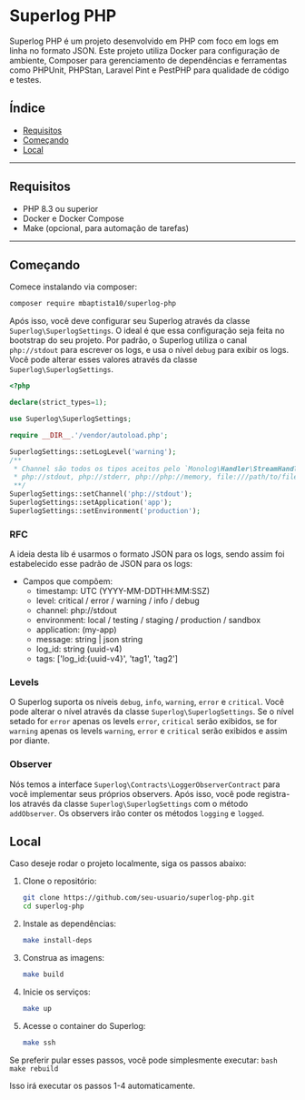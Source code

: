 # Superlog PHP

Superlog PHP é um projeto desenvolvido em PHP com foco em logs em linha no formato JSON. Este projeto utiliza Docker para configuração de ambiente, Composer para gerenciamento de dependências e ferramentas como PHPUnit, PHPStan, Laravel Pint e PestPHP para qualidade de código e testes.

## Índice

- [Requisitos](#requisitos)
- [Começando](#Começando)
- [Local](#local)

---

## Requisitos

- PHP 8.3 ou superior
- Docker e Docker Compose
- Make (opcional, para automação de tarefas)

---

## Começando

Comece instalando via composer:
   ```bash
   composer require mbaptista10/superlog-php 
   ```

Após isso, você deve configurar seu Superlog através da classe `Superlog\SuperlogSettings`. O ideal é que essa configuração seja feita no bootstrap do seu projeto.
Por padrão, o Superlog utiliza o canal `php://stdout` para escrever os logs, e usa o nível `debug` para exibir os logs. Você pode alterar esses valores através da classe `Superlog\SuperlogSettings`.
```php
<?php

declare(strict_types=1);

use Superlog\SuperlogSettings;

require __DIR__.'/vendor/autoload.php';

SuperlogSettings::setLogLevel('warning');
/**
 * Channel são todos os tipos aceitos pelo `Monolog\Handler\StreamHandler`. Por exemplo:
 * php://stdout, php://stderr, php://php://memory, file:///path/to/file.log, etc.
 **/
SuperlogSettings::setChannel('php://stdout');
SuperlogSettings::setApplication('app');
SuperlogSettings::setEnvironment('production');
```

### RFC
A ideia desta lib é usarmos o formato JSON para os logs, sendo assim foi estabelecido esse padrão de JSON para os logs:
- Campos que compõem:
  - timestamp: UTC (YYYY-MM-DDTHH:MM:SSZ)
  - level: critical / error / warning / info / debug
  - channel: php://stdout
  - environment: local / testing / staging / production / sandbox
  - application: (my-app)
  - message: string | json string
  - log_id: string (uuid-v4)
  - tags: ['log_id:{uuid-v4}', 'tag1', 'tag2']

### Levels
O Superlog suporta os níveis `debug`, `info`, `warning`, `error` e `critical`. Você pode alterar o nível através da classe `Superlog\SuperlogSettings`. Se o nível setado for `error` apenas os levels `error`, `critical` serão exibidos, se for `warning` apenas os levels `warning`, `error` e `critical` serão exibidos e assim por diante.

### Observer
Nós temos a interface `Superlog\Contracts\LoggerObserverContract` para você implementar seus próprios observers. Após isso, você pode registra-los através da classe `Superlog\SuperlogSettings` com o método `addObserver`. Os observers irão conter os métodos `logging` e `logged`.


## Local
Caso deseje rodar o projeto localmente, siga os passos abaixo:

1. Clone o repositório:
   ```bash
   git clone https://github.com/seu-usuario/superlog-php.git
   cd superlog-php
   ```

2. Instale as dependências:
   ```bash
   make install-deps
   ```

3. Construa as imagens:
   ```bash
   make build
   ```

4. Inicie os serviços:
   ```bash
   make up
   ```

5. Acesse o container do Superlog:
   ```bash
   make ssh
   ```

Se preferir pular esses passos, você pode simplesmente executar:
    ```bash
    make rebuild
    ```

Isso irá executar os passos 1-4 automaticamente.
